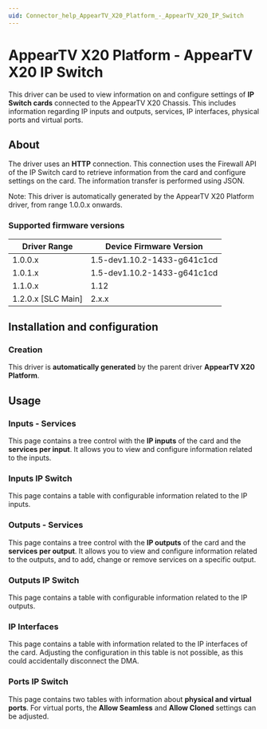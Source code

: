 ```yaml
---
uid: Connector_help_AppearTV_X20_Platform_-_AppearTV_X20_IP_Switch
---
```


# AppearTV X20 Platform - AppearTV X20 IP Switch

This driver can be used to view information on and configure settings of **IP Switch cards** connected to the AppearTV X20 Chassis. This includes information regarding IP inputs and outputs, services, IP interfaces, physical ports and virtual ports.

## About

The driver uses an **HTTP** connection. This connection uses the Firewall API of the IP Switch card to retrieve information from the card and configure settings on the card. The information transfer is performed using JSON.

Note: This driver is automatically generated by the AppearTV X20 Platform driver, from range 1.0.0.x onwards.

### Supported firmware versions

| **Driver Range**     | **Device Firmware Version** |
|----------------------|-----------------------------|
| 1.0.0.x              | 1.5-dev1.10.2-1433-g641c1cd |
| 1.0.1.x              | 1.5-dev1.10.2-1433-g641c1cd |
| 1.1.0.x              | 1.12                        |
| 1.2.0.x \[SLC Main\] | 2.x.x                       |

## Installation and configuration

### Creation

This driver is **automatically generated** by the parent driver **AppearTV X20 Platform**.

## Usage

### Inputs - Services

This page contains a tree control with the **IP inputs** of the card and the **services per input**. It allows you to view and configure information related to the inputs.

### Inputs IP Switch

This page contains a table with configurable information related to the IP inputs.

### Outputs - Services

This page contains a tree control with the **IP outputs** of the card and the **services per output**. It allows you to view and configure information related to the outputs, and to add, change or remove services on a specific output.

### Outputs IP Switch

This page contains a table with configurable information related to the IP outputs.

### IP Interfaces

This page contains a table with information related to the IP interfaces of the card. Adjusting the configuration in this table is not possible, as this could accidentally disconnect the DMA.

### Ports IP Switch

This page contains two tables with information about **physical and virtual ports**. For virtual ports, the **Allow Seamless** and **Allow Cloned** settings can be adjusted.
